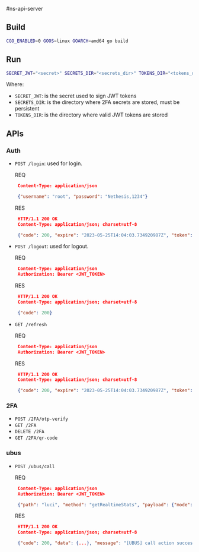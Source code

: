 #ns-api-server

## Build
```bash
CGO_ENABLED=0 GOOS=linux GOARCH=amd64 go build
```

## Run
```bash
SECRET_JWT="<secret>" SECRETS_DIR="<secrets_dir>" TOKENS_DIR="<tokens_dir>" ./ns-api-server
```

Where:
- `SECRET_JWT`: is the secret used to sign JWT tokens
- `SECRETS_DIR`: is the directory where 2FA secrets are stored, must be persistent
- `TOKENS_DIR`: is the directory where valid JWT tokens are stored

## APIs
### Auth
- `POST /login`: used for login.

    REQ
    ```json
     Content-Type: application/json

     {"username": "root", "password": "Nethesis,1234"}    
    ```

    RES
    ```json
     HTTP/1.1 200 OK
     Content-Type: application/json; charset=utf-8

     {"code": 200, "expire": "2023-05-25T14:04:03.734920987Z", "token": "eyJh...E-f0"}
    ```
- `POST /logout`: used for logout.

    REQ
    ```json
     Content-Type: application/json
     Authorization: Bearer <JWT_TOKEN>
    ```

    RES
    ```json
     HTTP/1.1 200 OK
     Content-Type: application/json; charset=utf-8

     {"code": 200}
    ```
- `GET /refresh`

     REQ
    ```json
     Content-Type: application/json
     Authorization: Bearer <JWT_TOKEN>
    ```

    RES
    ```json
     HTTP/1.1 200 OK
     Content-Type: application/json; charset=utf-8

     {"code": 200, "expire": "2023-05-25T14:04:03.734920987Z", "token": "eyJh...E-f0"}
    ```

### 2FA
- `POST /2FA/otp-verify`
- `GET /2FA`
- `DELETE /2FA`
- `GET /2FA/qr-code`

### ubus
- `POST /ubus/call`

   REQ
    ```json
     Content-Type: application/json
     Authorization: Bearer <JWT_TOKEN>

     {"path": "luci", "method": "getRealtimeStats", "payload": {"mode": "conntrack"}}
    ```

    RES
    ```json
     HTTP/1.1 200 OK
     Content-Type: application/json; charset=utf-8

     {"code": 200, "data": {...}, "message": "[UBUS] call action success"}
    ```